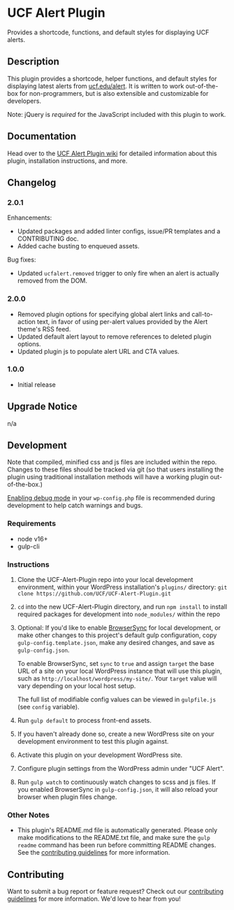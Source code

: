 # UCF Alert Plugin #

Provides a shortcode, functions, and default styles for displaying UCF alerts.


## Description ##

This plugin provides a shortcode, helper functions, and default styles for displaying latest alerts from [ucf.edu/alert](https://ucf.edu/alert).  It is written to work out-of-the-box for non-programmers, but is also extensible and customizable for developers.

Note: jQuery is *required* for the JavaScript included with this plugin to work.


## Documentation ##

Head over to the [UCF Alert Plugin wiki](https://github.com/UCF/UCF-Alert-Plugin/wiki) for detailed information about this plugin, installation instructions, and more.


## Changelog ##

### 2.0.1 ###

Enhancements:
* Updated packages and added linter configs, issue/PR templates and a CONTRIBUTING doc.
* Added cache busting to enqueued assets.

Bug fixes:
* Updated `ucfalert.removed` trigger to only fire when an alert is actually removed from the DOM.

### 2.0.0 ###
* Removed plugin options for specifying global alert links and call-to-action text, in favor of using per-alert values provided by the Alert theme's RSS feed.
* Updated default alert layout to remove references to deleted plugin options.
* Updated plugin js to populate alert URL and CTA values.

### 1.0.0 ###
* Initial release


## Upgrade Notice ##

n/a


## Development ##

Note that compiled, minified css and js files are included within the repo.  Changes to these files should be tracked via git (so that users installing the plugin using traditional installation methods will have a working plugin out-of-the-box.)

[Enabling debug mode](https://codex.wordpress.org/Debugging_in_WordPress) in your `wp-config.php` file is recommended during development to help catch warnings and bugs.

### Requirements ###
* node v16+
* gulp-cli

### Instructions ###
1. Clone the UCF-Alert-Plugin repo into your local development environment, within your WordPress installation's `plugins/` directory: `git clone https://github.com/UCF/UCF-Alert-Plugin.git`
2. `cd` into the new UCF-Alert-Plugin directory, and run `npm install` to install required packages for development into `node_modules/` within the repo
3. Optional: If you'd like to enable [BrowserSync](https://browsersync.io) for local development, or make other changes to this project's default gulp configuration, copy `gulp-config.template.json`, make any desired changes, and save as `gulp-config.json`.

    To enable BrowserSync, set `sync` to `true` and assign `target` the base URL of a site on your local WordPress instance that will use this plugin, such as `http://localhost/wordpress/my-site/`.  Your `target` value will vary depending on your local host setup.

    The full list of modifiable config values can be viewed in `gulpfile.js` (see `config` variable).
3. Run `gulp default` to process front-end assets.
4. If you haven't already done so, create a new WordPress site on your development environment to test this plugin against.
5. Activate this plugin on your development WordPress site.
6. Configure plugin settings from the WordPress admin under "UCF Alert".
7. Run `gulp watch` to continuously watch changes to scss and js files.  If you enabled BrowserSync in `gulp-config.json`, it will also reload your browser when plugin files change.

### Other Notes ###
* This plugin's README.md file is automatically generated. Please only make modifications to the README.txt file, and make sure the `gulp readme` command has been run before committing README changes.  See the [contributing guidelines](https://github.com/UCF/UCF-Alert-Plugin/blob/master/CONTRIBUTING.md) for more information.


## Contributing ##

Want to submit a bug report or feature request?  Check out our [contributing guidelines](https://github.com/UCF/UCF-Alert-Plugin/blob/master/CONTRIBUTING.md) for more information.  We'd love to hear from you!
